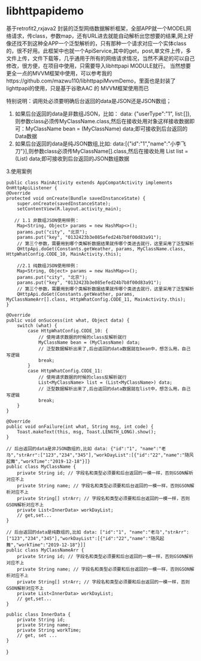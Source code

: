 # libhttpapidemo
基于retrofit2,rxjava2 封装的泛型网络数据解析框架，全部APP就一个MODEL网络请求，传class，参数map，还有URL进去就能自动解析出您想要的结果,网上好像还找不到这种全APP一个泛型解析的，只有那种一个请求对应一个实体class的，很不好用。此框架中也就一个ApiService,其中的get，post,单文件上传，多文件上传，文件下载等，几乎通用于所有的网络请求情况，当然不满足的可以自己修改，很方便，在项目中使用，只需要导入libhttpapi MODULE就行。
当然想要更全一点的MVVM框架中使用，可以参考我的https://github.com/mazwu110/libhttpapiMvvmDemo，里面也是封装了lighttpapi的使用，只是基于谷歌AAC 的 MVVM框架使用而已


特别说明：调用处必须要明确后台返回的data是JSON还是JSON数组；
1. 如果后台返回的data是非数组JSON，比如： data: {"userType":"1", list:[]},则参数class必须传MyClassName.class,然后在接收处用对象这样接收数据即可：MyClassName bean = (MyClassName) data;即可接收到后台返回的Data数据       
2. 如果后台返回的data是纯JSON数组,比如: data:[{"id":"1","name":"小李飞刀"}],则参数class必须传MyClassName[].class,然后在接收处用 List<MyClassName> list = (List<MyClassName>) data;即可接收到后台返回的JSON数组数据
  
3.使用案例
    
    public class MainActivity extends AppCompatActivity implements OnHttpApiListener {
    @Override
    protected void onCreate(Bundle savedInstanceState) {
        super.onCreate(savedInstanceState);
        setContentView(R.layout.activity_main);
        
       // 1.1 非数组JSON使用样例：
        Map<String, Object> params = new HashMap<>();
        params.put("city", "北京");
        params.put("key", "0132423b3e085efed24b7b8f00d83a91");
        // 第三个参数，需要用到哪个类解析数据结果就传哪个类进去就行，这里采用了泛型解析
        QHttpApi.doGet(Constants.getWeather, params, MyClassName.class, HttpWhatConfig.CODE_10, MainActivity.this);
        
        //2.1 纯数组JSON使用样例：
        Map<String, Object> params = new HashMap<>();
        params.put("city", "北京");
        params.put("key", "0132423b3e085efed24b7b8f00d83a91");
        // 第三个参数，需要用到哪个类解析数据结果就传哪个类进去就行，这里采用了泛型解析
        QHttpApi.doGet(Constants.getWeather, params, MyClassNameArr[].class, HttpWhatConfig.CODE_11, MainActivity.this);
    }
    
    @Override
    public void onSuccess(int what, Object data) {
        switch (what) {
            case HttpWhatConfig.CODE_10: {
                // 使用请求数据的时候的class反解析就行
                MyClassName bean = (MyClassName) data;
                // 泛型数据解析出来了,后台返回的data数据就在bean中，想怎么用，自己写逻辑
                break;
            }
            case HttpWhatConfig.CODE_11:
                // 使用请求数据的时候的class反解析就行
                List<MyClassName> list = (List<MyClassName>) data;
                // 泛型数据解析出来了,后台返回的data数据就在list中，想怎么用，自己写逻辑
                break;
        }
    }

    @Override
    public void onFailure(int what, String msg, int code) {
        Toast.makeText(this, msg, Toast.LENGTH_LONG).show();
    }
    
    // 后台返回的data是非JSON数组的,比如 data: {"id":"1", "name":"老马","strArr":["123","234","345"],"workDayList":[{"id":"22","name":"随风起舞","workTime":"2019-12-18"}]}
    public class MyClassName {
        private String id; // 字段名和类型必须要和后台返回的一模一样，否则GSON解析对应不上
        private String name; // 字段名和类型必须要和后台返回的一模一样，否则GSON解析对应不上
        private String[] strArr; // 字段名和类型必须要和后台返回的一模一样，否则GSON解析对应不上
        private List<InnerData> workDayList;
        // get,set...
    }
    
    // 后台返回的data是纯数组的,比如 data: ["id":"1", "name":"老马","strArr":["123","234","345"],"workDayList":[{"id":"22","name":"随风起舞","workTime":"2019-12-18"}]]
    public class MyClassNameArr {
        private String id; // 字段名和类型必须要和后台返回的一模一样，否则GSON解析对应不上
        private String name; // 字段名和类型必须要和后台返回的一模一样，否则GSON解析对应不上
        private String[] strArr; // 字段名和类型必须要和后台返回的一模一样，否则GSON解析对应不上
        private List<InnerData> workDayList;
        // get,set...
    }
  
    public class InnerData {
        private String id;
        private String name;
        private String workTime;
        // get, set ...
    }
}

